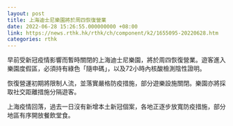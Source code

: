 ```yaml
---
layout: post
title: 上海迪士尼樂園將於周四恢復營業
date: 2022-06-28 15:26:55.000000000 +08:00
link: https://news.rthk.hk/rthk/ch/component/k2/1655095-20220628.htm
categories: rthk
---
```


早前受新冠疫情影響而暫時關閉的上海迪士尼樂園，將於周四恢復營業。遊客進入樂園度假區，必須持有綠色「隨申碼」，以及72小時內核酸檢測陰性證明。

恢復營運初期將限制人流，並落實嚴格防疫措施，部分遊樂設施關閉。樂園亦將採取社交距離措施分隔遊客。

上海疫情回落，過去一日沒有新增本土新冠個案，各地正逐步放寬防疫措施，部分地區有序開放餐飲堂食。
